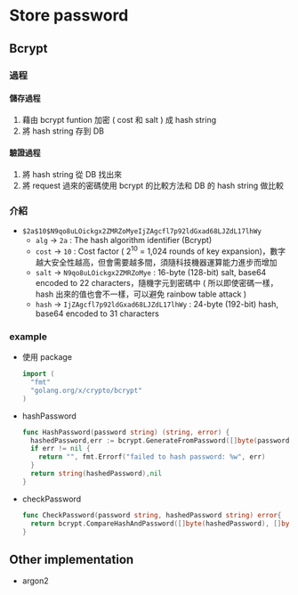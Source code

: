 # Store password 
## Bcrypt
### 過程
#### 儲存過程
1. 藉由 bcrypt funtion 加密 ( cost 和 salt ) 成 hash string
2. 將 hash string 存到 DB

#### 驗證過程
1. 將 hash string 從 DB 找出來
2. 將 request 過來的密碼使用 bcrypt 的比較方法和 DB 的 hash string 做比較 

### 介紹
- `$2a$10$N9qo8uLOickgx2ZMRZoMyeIjZAgcfl7p92ldGxad68LJZdL17lhWy`
	- `alg` -> `2a`  : The hash algorithm identifier (Bcrypt)
	- `cost` -> `10` : Cost factor ( $2^{10}$ = 1,024 rounds of key expansion)，數字越大安全性越高，但會需要越多間，須隨科技機器運算能力進步而增加
	- `salt` -> `N9qo8uLOickgx2ZMRZoMye` : 16-byte (128-bit) salt, base64 encoded to 22 characters，隨機字元到密碼中 ( 所以即使密碼一樣，hash 出來的值也會不一樣，可以避免 rainbow table attack )
	- `hash` -> `IjZAgcfl7p92ldGxad68LJZdL17lhWy` : 24-byte (192-bit) hash, base64 encoded to 31 characters

### example
- 使用 package

  ```go
  import (
    "fmt"
    "golang.org/x/crypto/bcrypt"
  )
  ```
- hashPassword

  ```go
  func HashPassword(password string) (string, error) {
    hashedPassword,err := bcrypt.GenerateFromPassword([]byte(password),bcrypt.DefaultCost)
    if err != nil {
      return "", fmt.Errorf("failed to hash password: %w", err)
    }
    return string(hashedPassword),nil
  }
  ``` 
- checkPassword

  ```go
  func CheckPassword(password string, hashedPassword string) error{
    return bcrypt.CompareHashAndPassword([]byte(hashedPassword), []byte(password))
  }
  ```

## Other implementation
- argon2
